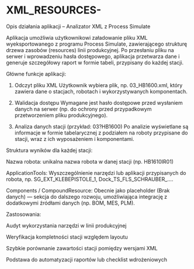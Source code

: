 # XML_RESOURCES-
Opis działania aplikacji – Analizator XML z Process Simulate

Aplikacja umożliwia użytkownikowi załadowanie pliku XML wyeksportowanego z programu Process Simulate, zawierającego strukturę drzewa zasobów (resources) linii produkcyjnej. Po przesłaniu pliku na serwer i wprowadzeniu hasła dostępowego, aplikacja przetwarza dane i generuje szczegółowy raport w formie tabeli, przypisany do każdej stacji.

Główne funkcje aplikacji:

1. Odczyt pliku XML
Użytkownik wybiera plik, np. 03_HB1600.xml, który zawiera dane o stacjach, robotach i wykorzystywanych komponentach.


2. Walidacja dostępu
Wymagane jest hasło dostępowe przed wysłaniem danych na serwer (np. do ochrony przed przypadkowym przetworzeniem pliku produkcyjnego).


3. Analiza danych stacji (przykład: 03?HB1600)
Po analizie wyświetlane są informacje w formie tabelarycznej z podziałem na roboty przypisane do stacji, wraz z ich wyposażeniem i komponentami.



Struktura wyników dla każdej stacji:

Nazwa robota: unikalna nazwa robota w danej stacji (np. HB1610IR01)

ApplicationTools:
Wyszczególnienie narzędzi lub aplikacji przypisanych do robota, np. SG_EXT_KLEBEPISTOLE_1, Dock_TS_FLS_SCHRAUBER_....

Components / CompoundResource:
Obecnie jako placeholder (Brak danych) — sekcja do dalszego rozwoju, umożliwiająca integrację z dodatkowymi źródłami danych (np. BOM, MES, PLM).


Zastosowania:

Audyt wykorzystania narzędzi w linii produkcyjnej

Weryfikacja kompletności stacji względem layoutu

Szybkie porównanie zawartości stacji pomiędzy wersjami XML

Podstawa do automatyzacji raportów lub checklist wdrożeniowych



